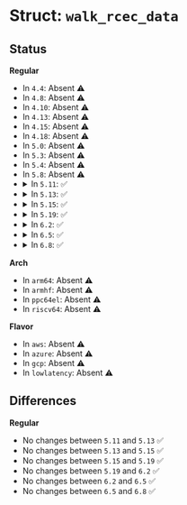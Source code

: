 # Struct: <code>walk_rcec_data</code>

## Status
<b>Regular</b>
<ul>
<li>
In <code>4.4</code>: Absent ⚠️
</li>
<li>
In <code>4.8</code>: Absent ⚠️
</li>
<li>
In <code>4.10</code>: Absent ⚠️
</li>
<li>
In <code>4.13</code>: Absent ⚠️
</li>
<li>
In <code>4.15</code>: Absent ⚠️
</li>
<li>
In <code>4.18</code>: Absent ⚠️
</li>
<li>
In <code>5.0</code>: Absent ⚠️
</li>
<li>
In <code>5.3</code>: Absent ⚠️
</li>
<li>
In <code>5.4</code>: Absent ⚠️
</li>
<li>
In <code>5.8</code>: Absent ⚠️
</li>
<li>
<details>
<summary>In <code>5.11</code>: ✅</summary>

```c
struct walk_rcec_data {
    struct pci_dev *rcec;
    int (*user_callback)(struct pci_dev *, void *);
    void *user_data;
};
```
</details>
</li>
<li>
<details>
<summary>In <code>5.13</code>: ✅</summary>

```c
struct walk_rcec_data {
    struct pci_dev *rcec;
    int (*user_callback)(struct pci_dev *, void *);
    void *user_data;
};
```
</details>
</li>
<li>
<details>
<summary>In <code>5.15</code>: ✅</summary>

```c
struct walk_rcec_data {
    struct pci_dev *rcec;
    int (*user_callback)(struct pci_dev *, void *);
    void *user_data;
};
```
</details>
</li>
<li>
<details>
<summary>In <code>5.19</code>: ✅</summary>

```c
struct walk_rcec_data {
    struct pci_dev *rcec;
    int (*user_callback)(struct pci_dev *, void *);
    void *user_data;
};
```
</details>
</li>
<li>
<details>
<summary>In <code>6.2</code>: ✅</summary>

```c
struct walk_rcec_data {
    struct pci_dev *rcec;
    int (*user_callback)(struct pci_dev *, void *);
    void *user_data;
};
```
</details>
</li>
<li>
<details>
<summary>In <code>6.5</code>: ✅</summary>

```c
struct walk_rcec_data {
    struct pci_dev *rcec;
    int (*user_callback)(struct pci_dev *, void *);
    void *user_data;
};
```
</details>
</li>
<li>
<details>
<summary>In <code>6.8</code>: ✅</summary>

```c
struct walk_rcec_data {
    struct pci_dev *rcec;
    int (*user_callback)(struct pci_dev *, void *);
    void *user_data;
};
```
</details>
</li>
</ul>
<b>Arch</b>
<ul>
<li>
In <code>arm64</code>: Absent ⚠️
</li>
<li>
In <code>armhf</code>: Absent ⚠️
</li>
<li>
In <code>ppc64el</code>: Absent ⚠️
</li>
<li>
In <code>riscv64</code>: Absent ⚠️
</li>
</ul>
<b>Flavor</b>
<ul>
<li>
In <code>aws</code>: Absent ⚠️
</li>
<li>
In <code>azure</code>: Absent ⚠️
</li>
<li>
In <code>gcp</code>: Absent ⚠️
</li>
<li>
In <code>lowlatency</code>: Absent ⚠️
</li>
</ul>

## Differences
<b>Regular</b>
<ul>
<li>
No changes between <code>5.11</code> and <code>5.13</code> ✅
</li>
<li>
No changes between <code>5.13</code> and <code>5.15</code> ✅
</li>
<li>
No changes between <code>5.15</code> and <code>5.19</code> ✅
</li>
<li>
No changes between <code>5.19</code> and <code>6.2</code> ✅
</li>
<li>
No changes between <code>6.2</code> and <code>6.5</code> ✅
</li>
<li>
No changes between <code>6.5</code> and <code>6.8</code> ✅
</li>
</ul>
